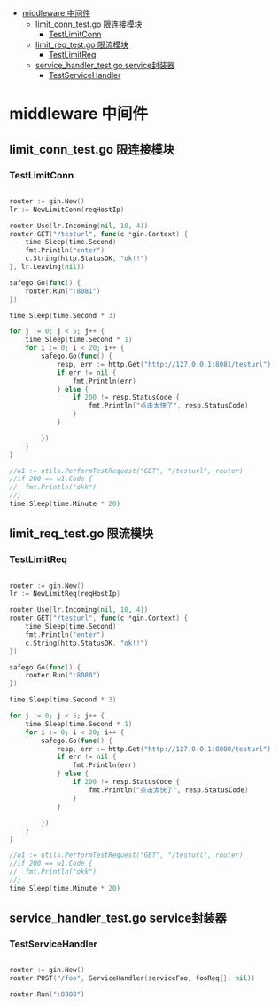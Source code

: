 

<!-- toc -->

- [middleware 中间件](#middleware-%E4%B8%AD%E9%97%B4%E4%BB%B6)
  * [limit_conn_test.go 限连接模块](#limit_conn_testgo-%E9%99%90%E8%BF%9E%E6%8E%A5%E6%A8%A1%E5%9D%97)
    + [TestLimitConn](#testlimitconn)
  * [limit_req_test.go 限流模块](#limit_req_testgo-%E9%99%90%E6%B5%81%E6%A8%A1%E5%9D%97)
    + [TestLimitReq](#testlimitreq)
  * [service_handler_test.go service封装器](#service_handler_testgo-service%E5%B0%81%E8%A3%85%E5%99%A8)
    + [TestServiceHandler](#testservicehandler)

<!-- tocstop -->

# middleware 中间件
## limit_conn_test.go 限连接模块
### TestLimitConn
```go

router := gin.New()
lr := NewLimitConn(reqHostIp)

router.Use(lr.Incoming(nil, 10, 4))
router.GET("/testurl", func(c *gin.Context) {
	time.Sleep(time.Second)
	fmt.Println("enter")
	c.String(http.StatusOK, "ok!!")
}, lr.Leaving(nil))

safego.Go(func() {
	router.Run(":8081")
})

time.Sleep(time.Second * 3)

for j := 0; j < 5; j++ {
	time.Sleep(time.Second * 1)
	for i := 0; i < 20; i++ {
		safego.Go(func() {
			resp, err := http.Get("http://127.0.0.1:8081/testurl")
			if err != nil {
				fmt.Println(err)
			} else {
				if 200 != resp.StatusCode {
					fmt.Println("点击太快了", resp.StatusCode)
				}
			}

		})
	}
}

//w1 := utils.PerformTestRequest("GET", "/testurl", router)
//if 200 == w1.Code {
//	fmt.Println("okk")
//}
time.Sleep(time.Minute * 20)
```
## limit_req_test.go 限流模块
### TestLimitReq
```go

router := gin.New()
lr := NewLimitReq(reqHostIp)

router.Use(lr.Incoming(nil, 10, 4))
router.GET("/testurl", func(c *gin.Context) {
	time.Sleep(time.Second)
	fmt.Println("enter")
	c.String(http.StatusOK, "ok!!")
})

safego.Go(func() {
	router.Run(":8080")
})

time.Sleep(time.Second * 3)

for j := 0; j < 5; j++ {
	time.Sleep(time.Second * 1)
	for i := 0; i < 20; i++ {
		safego.Go(func() {
			resp, err := http.Get("http://127.0.0.1:8080/testurl")
			if err != nil {
				fmt.Println(err)
			} else {
				if 200 != resp.StatusCode {
					fmt.Println("点击太快了", resp.StatusCode)
				}
			}

		})
	}
}

//w1 := utils.PerformTestRequest("GET", "/testurl", router)
//if 200 == w1.Code {
//	fmt.Println("okk")
//}
time.Sleep(time.Minute * 20)
```
## service_handler_test.go service封装器
### TestServiceHandler
```go

router := gin.New()
router.POST("/foo", ServiceHandler(serviceFoo, fooReq{}, nil))

router.Run(":8080")
```
